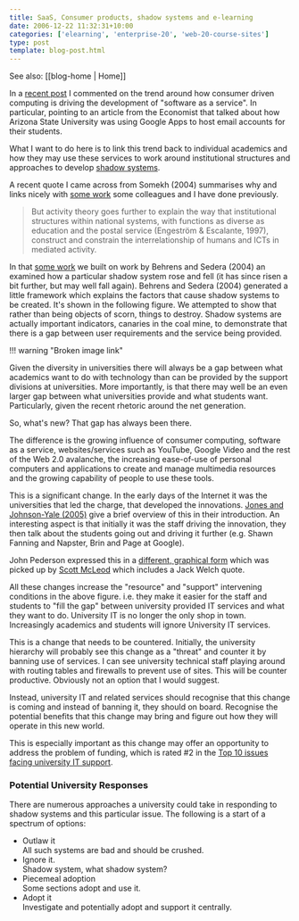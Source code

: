 ```yaml
---
title: SaaS, Consumer products, shadow systems and e-learning
date: 2006-12-22 11:32:31+10:00
categories: ['elearning', 'enterprise-20', 'web-20-course-sites']
type: post
template: blog-post.html
---
```


See also: [[blog-home | Home]]

In a [recent post](http://cq-pan.cqu.edu.au/david-jones/blog/?p=77) I commented on the trend around how consumer driven computing is driving the development of "software as a service". In particular, pointing to an article from the Economist that talked about how Arizona State University was using Google Apps to host email accounts for their students.

What I want to do here is to link this trend back to individual academics and how they may use these services to work around institutional structures and approaches to develop [shadow systems](http://cq-pan.cqu.edu.au/david-jones/Publications/Papers_and_Books/Shadow_Systems/).

A recent quote I came across from Somekh (2004) summarises why and links nicely with [some work](http://cq-pan.cqu.edu.au/david-jones/Publications/Papers_and_Books/Shadow_Systems/) some colleagues and I have done previously.

> But activity theory goes further to explain the way that institutional structures within national systems, with functions as diverse as education and the postal service (Engeström & Escalante, 1997), construct and constrain the interrelationship of humans and ICTs in mediated activity.

In that [some work](http://cq-pan.cqu.edu.au/david-jones/Publications/Papers_and_Books/Shadow_Systems/) we built on work by Behrens and Sedera (2004) an examined how a particular shadow system rose and fell (it has since risen a bit further, but may well fall again). Behrens and Sedera (2004) generated a little framework which explains the factors that cause shadow systems to be created. It's shown in the following figure. We attempted to show that rather than being objects of scorn, things to destroy. Shadow systems are actually important indicators, canaries in the coal mine, to demonstrate that there is a gap between user requirements and the service being provided.

!!! warning "Broken image link"

Given the diversity in universities there will always be a gap between what academics want to do with technology than can be provided by the support divisions at universities. More importantly, is that there may well be an even larger gap between what universities provide and what students want. Particularly, given the recent rhetoric around the net generation.

So, what's new? That gap has always been there.

The difference is the growing influence of consumer computing, software as a service, websites/services such as YouTube, Google Video and the rest of the Web 2.0 avalanche, the increasing ease-of-use of personal computers and applications to create and manage multimedia resources and the growing capability of people to use these tools.

This is a significant change. In the early days of the Internet it was the universities that led the charge, that developed the innovations. [Jones and Johnson-Yale (2005)](http://firstmonday.org/issues/issue10_9/jones/index.html) give a brief overview of this in their introduction. An interesting aspect is that initially it was the staff driving the innovation, they then talk about the students going out and driving it further (e.g. Shawn Fanning and Napster, Brin and Page at Google).

John Pederson expressed this in a [different, graphical form](http://pedersondesigns.com/2006/12/18/rate-of-change/) which was picked up by [Scott McLeod](http://scottmcleod.typepad.com/dangerouslyirrelevant/2006/12/dueling_graphs.html) which includes a Jack Welch quote.

All these changes increase the "resource" and "support" intervening conditions in the above figure. i.e. they make it easier for the staff and students to "fill the gap" between university provided IT services and what they want to do. University IT is no longer the only shop in town. Increasingly academics and students will ignore University IT services.

This is a change that needs to be countered. Initially, the university hierarchy will probably see this change as a "threat" and counter it by banning use of services. I can see university technical staff playing around with routing tables and firewalls to prevent use of sites. This will be counter productive. Obviously not an option that I would suggest.

Instead, university IT and related services should recognise that this change is coming and instead of banning it, they should on board. Recognise the potential benefits that this change may bring and figure out how they will operate in this new world.

This is especially important as this change may offer an opportunity to address the problem of funding, which is rated #2 in the [Top 10 issues facing university IT support](http://www.educause.edu/apps/er/erm06/erm0633.asp).

### Potential University Responses

There are numerous approaches a university could take in responding to shadow systems and this particular issue. The following is a start of a spectrum of options:

- Outlaw it  
    All such systems are bad and should be crushed.
- Ignore it.  
    Shadow system, what shadow system?
- Piecemeal adoption  
    Some sections adopt and use it.
- Adopt it  
    Investigate and potentially adopt and support it centrally.